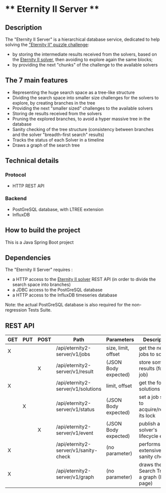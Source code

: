 #  ** Eternity II Server **

## Description

The "Eternity II Server" is a hierarchical database service, dedicated to help solving the ["Eternity II" puzzle challenge](https://en.wikipedia.org/wiki/Eternity_II_puzzle):
  - by storing the intermediate results received from the solvers, based on the [Eternity II solver](https://github.com/yfirmy/eternity2-solver), then avoiding to explore again the same blocks;
  - by providing the next "chunks" of the challenge to the available solvers

## The 7 main features

 - Representing the huge search space as a tree-like structure
 - Dividing the search space into smaller size challenges for the solvers to explore, by creating branches in the tree
 - Providing the next "smaller sized" challenges to the available solvers
 - Storing de results received from the solvers 
 - Pruning the explored branches, to avoid a hyper massive tree in the database
 - Sanity checking of the tree structure (consistency between branches and the solver "breadth-first search" results)
 - Tracks the status of each Solver in a timeline
 - Draws a graph of the search tree
 
 ## Technical details
 
 ### Protocol
  - HTTP REST API
  
 ### Backend
  - PostGreSQL database, with LTREE extension
  - InfluxDB
 
 ## How to build the project
 
 This is a Java Spring Boot project 
 
 ## Dependencies
  
 The "Eternity II Server" requires  :
  - a HTTP access to the [Eternity II solver](https://github.com/yfirmy/eternity2-solver) REST API (in order to divide the search space into branches)
  - a JDBC access to the PostGreSQL database
  - a HTTP access to the InfluxDB timeseries database
  
 Note: the actual PostGreSQL database is also required for the non-regression Tests Suite.
  
 ## REST API
 
 | GET | PUT | POST | Path                                  | Parameters           | Description                                  |
 |-----|-----|------|---------------------------------------|----------------------|----------------------------------------------|
 |  X  |     |      | /api/eternity2-server/v1/jobs         | size, limit, offset  | get the next jobs to solve                   |
 |     |     |   X  | /api/eternity2-server/v1/result       | (JSON Body expected) | store some results (for one job)             |
 |  X  |     |      | /api/eternity2-server/v1/solutions    | limit, offset        | get the found solutions                      |
 |     |  X  |      | /api/eternity2-server/v1/status       | (JSON Body expected) | set a job status to acquire/release its lock |
 |     |     |   X  | /api/eternity2-server/v1/event        | (JSON Body expected) | publish a solver's lifecycle event           |
 |  X  |     |      | /api/eternity2-server/v1/sanity-check | (no parameter)       | performs an extensive sanity check           |
 |  X  |     |      | /api/eternity2-server/v1/graph        | (no parameter)       | draws the Search Tree as a graph (HTML page) |
 


